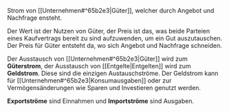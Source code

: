 Strom von [[Unternehmen#^65b2e3|Güter]], welcher durch Angebot und Nachfrage ensteht. 

Der Wert ist der Nutzen von Güter, der Preis ist das, was beide Parteien eines Kaufvertrags bereit zu sind aufzuwenden, um ein Gut auszutauschen. Der Preis für Güter entsteht da, wo sich Angebot und Nachfrage schneiden.

Der Ausstausch von [[Unternehmen#^65b2e3|Güter]] wird zum **Güterstrom**, der Ausstausch von [[Entgelte|Entgelten]] wird zum **Geldstrom**. Diese sind die einzigen Austauschströme. Der Geldstrom kann für [[Unternehmen#^65b2e3|Konsumausgaben]] oder zur Vermögensänderungen wie Sparen und Investieren genutzt werden.

**Exportströme** sind Einnahmen und **Importströme** sind Ausgaben.